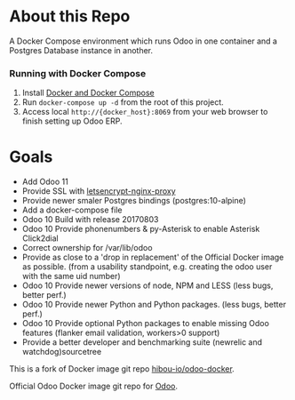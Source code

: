 About this Repo
===============

A Docker Compose environment which runs Odoo in one container and a Postgres Database instance in another.



### Running with Docker Compose

1. Install [Docker and Docker Compose](https://docs.docker.com/compose/install/)
2. Run `docker-compose up -d` from the root of this project.
3. Access local `http://{docker_host}:8069` from your web browser to finish setting up Odoo ERP.




Goals
=====
* Add Odoo 11
* Provide SSL with [letsencrypt-nginx-proxy](https://github.com/JrCs/docker-letsencrypt-nginx-proxy-companion)
* Provide newer smaler Postgres bindings (postgres:10-alpine)
* Add a docker-compose file
* Odoo 10 Build with release 20170803
* Odoo 10 Provide phonenumbers & py-Asterisk to enable Asterisk Click2dial
* Correct ownership for /var/lib/odoo 
* Provide as close to a 'drop in replacement' of the Official Docker image as possible.
(from a usability standpoint, e.g. creating the odoo user with the same uid number)
* Odoo 10 Provide newer versions of node, NPM and LESS (less bugs, better perf.)
* Odoo 10 Provide newer Python and Python packages. (less bugs, better perf.)
* Odoo 10 Provide optional Python packages to enable missing Odoo features (flanker email validation, workers>0 support)
* Provide a better developer and benchmarking suite (newrelic and watchdog)sourcetree



This is a fork of Docker image git repo [hibou-io/odoo-docker](https://github.com/hibou-io/odoo-docker).

Official Odoo Docker image git repo for [Odoo](https://registry.hub.docker.com/_/odoo/).

